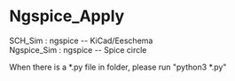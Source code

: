 # Ngspice_Apply

SCH_Sim : ngspice -- KiCad/Eeschema \
Ngspice_Sim : ngspice -- Spice circle

When there is a *.py file in folder, please run "python3 *.py" 
